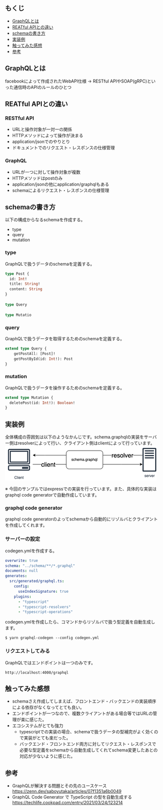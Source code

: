 ## もくじ
- [GraphQLとは](#GraphQLとは)
- [REATful&#32;APIとの違い](#reatful-apiとの違い)
- [schemaの書き方](#schemaの書き方)
- [実装例](#実装例)
- [触ってみた感想](#触ってみた感想)
- [参考](#参考)


## GraphQLとは
facebookによって作成されたWebAPI仕様 → RESTful APIやSOAP(gRPC)といった通信時のAPIのルールのひとつ

## REATful APIとの違い
### RESTful API
- URLと操作対象が一対一の関係
- HTTPメソッドによって操作が決まる
- application/jsonでのやりとり
- ドキュメントでのリクエスト・レスポンスの仕様管理

### GraphQL
- URLが一つに対して操作対象が複数
- HTTPメソッドはpostのみ
- application/jsonの他にapplication/graphqlもある
- schemaによるリクエスト・レスポンスの仕様管理

## schemaの書き方
以下の構成からなるschemaを作成する。
- type
- query
- mutation
### type
GraphQLで扱うデータのschemaを定義する。

```graphql
type Post {
  id: Int!
  title: String!
  content: String
}

type Query

type Mutatio
```

### query
GraphQLで扱うデータを取得するためのschemaを定義する。

```graphql
extend type Query {
    getPostAll: [Post]!
    getPostById(id: Int!): Post
}
```

### mutation
GraphQLで扱うデータを操作するためのschemaを定義する。

```graphql
extend type Mutation {
  deletePost(id: Int!): Boolean!
}
```

## 実装例
全体構成の雰囲気は以下のようなかんじです。schema.graphqlの実装をサーバー側はresolverによって行い、クライアント側はclientによって行っています。
<br>
![architecture.png](architecture.png)

※ 今回のサンプルではexpressでの実装を行っています。また、具体的な実装はgraphql code generatorで自動作成しています。

### graphql code generator
graphql code generatorのよってschemaから自動的にリゾルバとクライアントを作成してくれます。

### サーバーの設定
codegen.ymlを作成する。
```yml
overwrite: true
schema: "../schema/**/*.graphql"
documents: null
generates:
  src/generated/graphql.ts:
    config:
      useIndexSignature: true
    plugins:
      - "typescript"
      - "typescript-resolvers"
      - "typescript-operations"

```
codegen.ymlを作成したら、コマンドからリゾルバで扱う型定義を自動生成します。

```shell
$ yarn graphql-codegen --config codegen.yml
```

### リクエストしてみる
GraphQLではエンドポイントは一つのみです。
```
http://localhost:4000/graphql
```

## 触ってみた感想
- schemaさえ作成してしまえば、フロントエンド・バックエンドの実装順序による依存がなくなってとても良い。
- エンドポイントが一つなので、複数クライアントがある場合等ではURLの管理が楽に感じた。
- エコシステムがとても強力
  - typescriptでの実装の場合、schemaで扱うデータの型補完がよく効くので実装がとても楽だった。
  - バックエンド・フロントエンド両方に対してリクエスト・レスポンスで必要な型定義をschemaから自動生成してくれてschema変更したあとの対応が少ないように感じた。

## 参考
- GraphQLが解決する問題とその先のユースケース<br>
https://zenn.dev/saboyutaka/articles/07f1351a6b0049
- GraphQL Code Generator で TypeScript の型を自動生成する<br>
https://techlife.cookpad.com/entry/2021/03/24/123214
